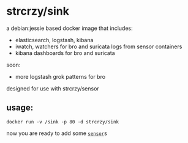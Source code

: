 strcrzy/sink
============
a debian:jessie based docker image that includes:
 
 - elasticsearch, logstash, kibana
 - iwatch, watchers for bro and suricata logs from sensor containers
 - kibana dashboards for bro and suricata


soon:
 - more logstash grok patterns for bro

 designed for use with strcrzy/sensor

usage:
-----
`docker run -v /sink -p 80 -d strcrzy/sink`

now you are ready to add some [`sensor`](https://github.com/fortheswarm/sensor)s
 
